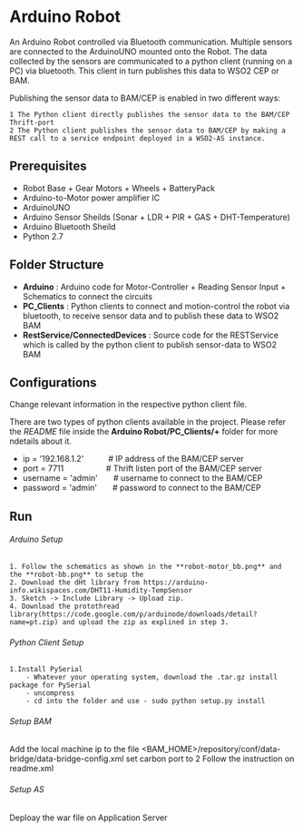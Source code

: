 Arduino Robot
====================
An Arduino Robot controlled via Bluetooth communication. Multiple sensors are connected to the ArduinoUNO mounted onto the Robot. The data collected by the sensors are communicated to a python client (running on a PC) via bluetooth. This client in turn publishes this data to WSO2 CEP or BAM. 

Publishing the sensor data to BAM/CEP is enabled in two different ways:

	1 The Python client directly publishes the sensor data to the BAM/CEP Thrift-port
    2 The Python client publishes the sensor data to BAM/CEP by making a REST call to a service endpoint deployed in a WSO2-AS instance.

Prerequisites
--------------

* Robot Base + Gear Motors + Wheels + BatteryPack
* Arduino-to-Motor power amplifier IC
* ArduinoUNO 
* Arduino Sensor Sheilds (Sonar + LDR + PIR + GAS + DHT-Temperature)
* Arduino Bluetooth Sheild
* Python 2.7

Folder Structure
-----------------
* **Arduino** : Arduino code for Motor-Controller + Reading Sensor Input + Schematics to connect the circuits
* **PC_Clients** : Python clients to connect and motion-control the robot via bluetooth, to receive sensor data and to publish these data to WSO2 BAM 
* **RestService/ConnectedDevices** : Source code for the RESTService which is called by the python client to publish sensor-data to WSO2 BAM

Configurations
------------------

Change relevant information in the respective python client file.

There are two types of python clients available in the project. Please refer the *README* file inside the **Arduino Robot/PC_Clients/+** folder for more ndetails about it.

* ip = '192.168.1.2' &nbsp; &nbsp; &nbsp; &nbsp; &nbsp; # IP address of the BAM/CEP server
* port = 7711 &nbsp; &nbsp; &nbsp;  &nbsp; &nbsp; &nbsp; &nbsp; &nbsp; &nbsp; # Thrift listen port of the BAM/CEP server
* username = 'admin' &nbsp; &nbsp; &nbsp; # username to connect to the BAM/CEP
* password = 'admin' &nbsp; &nbsp; &nbsp; # password to connect to the BAM/CEP

Run
------------

###### Arduino Setup

	1. Follow the schematics as shown in the **robot-motor_bb.png** and the **robot-bb.png** to setup the 
	2. Download the dHt library from https://arduino-info.wikispaces.com/DHT11-Humidity-TempSensor
	3. Sketch -> Include Library -> Upload zip.
	4. Download the protothread library(https://code.google.com/p/arduinode/downloads/detail?name=pt.zip) and upload the zip as explined in step 3.


###### Python Client Setup
	1.Install PySerial
		- Whatever your operating system, download the .tar.gz install package for PySerial 
		- uncompress
		- cd into the folder and use - sudo python setup.py install

###### Setup BAM
Add the local machine ip to the file <BAM_HOME>/repository/conf/data-bridge/data-bridge-config.xml
set carbon port to 2
Follow the instruction on readme.xml

###### Setup AS
Deploay the war file on Application Server